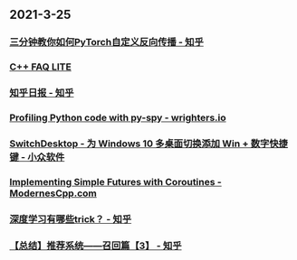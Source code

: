 
## 2021-3-25

### [三分钟教你如何PyTorch自定义反向传播 - 知乎](https://zhuanlan.zhihu.com/p/359524837)

### [C++ FAQ LITE](http://www.sunistudio.com/cppfaq/)

### [知乎日报 - 知乎](https://daily.zhihu.com/story/9734429)

### [Profiling Python code with py-spy - wrighters.io](https://www.wrighters.io/profiling-python-code-with-py-spy/)

### [SwitchDesktop - 为 Windows 10 多桌面切换添加 Win + 数字快捷键 - 小众软件](https://www.appinn.com/switchdesktop-ahk-windows-10/)

### [Implementing Simple Futures with Coroutines - ModernesCpp.com](http://www.modernescpp.com/index.php/implementing-futures-with-coroutines)

### [深度学习有哪些trick？ - 知乎](https://www.zhihu.com/question/30712664/answer/1799536256?utm_medium=social&utm_oi=49336847171584&utm_source=com.instapaper.android)

### [【总结】推荐系统——召回篇【3】 - 知乎](https://zhuanlan.zhihu.com/p/354859728)
